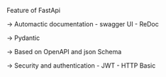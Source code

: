 Feature of FastApi

-> Automactic documentation - swagger UI
                            - ReDoc

-> Pydantic

-> Based on OpenAPI and json Schema

-> Security and authentication
    - JWT
    - HTTP Basic